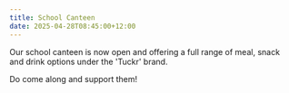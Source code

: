 ```yaml
---
title: School Canteen
date: 2025-04-28T08:45:00+12:00
---
```

Our school canteen is now open and offering a full range of meal, snack and drink options under the 'Tuckr' brand.

Do come along and support them!
